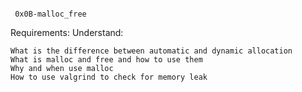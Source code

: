 ```

 0x0B-malloc_free

```

Requirements:
Understand:

    What is the difference between automatic and dynamic allocation
    What is malloc and free and how to use them
    Why and when use malloc
    How to use valgrind to check for memory leak


